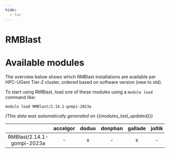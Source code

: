 ```yaml
---
hide:
  - toc
---
```


RMBlast
=======

# Available modules


The overview below shows which RMBlast installations are available per HPC-UGent Tier-2 cluster, ordered based on software version (new to old).

To start using RMBlast, load one of these modules using a `module load` command like:

```shell
module load RMBlast/2.14.1-gompi-2023a
```

*(This data was automatically generated on {{modules_last_updated}})*

| |accelgor|doduo|donphan|gallade|joltik|litleo|shinx|
| :---: | :---: | :---: | :---: | :---: | :---: | :---: | :---: |
|RMBlast/2.14.1-gompi-2023a|-|x|-|x|-|x|x|
